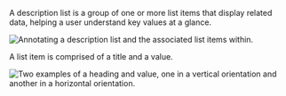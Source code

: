 A description list is a group of one or more list items that display related data, helping a user understand key values at a glance. 

![Annotating a description list and the associated list items within.](/assets/patterns/description-list-patterns/description-list-group-or-item.png)

A list item is comprised of a title and a value.

![Two examples of a heading and value, one in a vertical orientation and another in a horizontal orientation.](/assets/patterns/description-list-patterns/description-list-overview.png)
